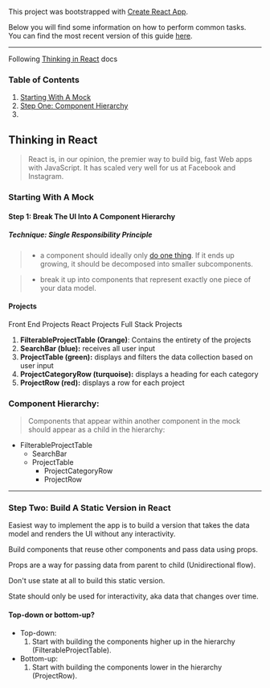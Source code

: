 This project was bootstrapped with [Create React App](https://github.com/facebookincubator/create-react-app).

Below you will find some information on how to perform common tasks.<br>
You can find the most recent version of this guide [here](https://github.com/facebookincubator/create-react-app/blob/master/packages/react-scripts/template/README.md).

---
Following [Thinking in React](https://reactjs.org/docs/thinking-in-react.html) docs

### Table of Contents
1. [Starting With A Mock](#Starting-With-A-Mock)
2. [Step One: Component Hierarchy](#Step-One:-Component-Hierarchy)
3. 

## Thinking in React

>React is, in our opinion, the premier way to build big, fast Web apps with JavaScript. It has scaled very well for us at Facebook and Instagram.

### Starting With A Mock

#### Step 1: Break The UI Into A Component Hierarchy

##### Technique: Single Responsibility Principle
>* a component should ideally only [do one thing](https://en.wikipedia.org/wiki/Single_responsibility_principle). If it ends up growing, it should be decomposed into smaller subcomponents.

> * break it up into components that represent exactly one piece of your data model.

#### Projects
Front End Projects
React Projects
Full Stack Projects

1. **FilterableProjectTable (Orange)**: Contains the entirety of the projects
2. **SearchBar (blue):** receives all user input
3. **ProjectTable (green):** displays and filters the data collection based on user input
4. **ProjectCategoryRow (turquoise):** displays a heading for each category
5. **ProjectRow (red):** displays a row for each project


### Component Hierarchy:
>Components that appear within another component in the mock should appear as a child in the hierarchy:

* FilterableProjectTable
  - SearchBar
  - ProjectTable
    + ProjectCategoryRow
    + ProjectRow

---

### Step Two: Build A Static Version in React


Easiest way to implement the app is to build a version that takes the data model and renders the UI without any interactivity.

Build components that reuse other components and pass data using props.

Props are a way for passing data from parent to child (Unidirectional flow).

Don't use state at all to build this static version.

State should only be used for interactivity, aka data that changes over time.

#### Top-down or bottom-up?
* Top-down:
  1. Start with building the components higher up in the hierarchy (FilterableProjectTable).
* Bottom-up:
  1. Start with building the components lower in the hierarchy (ProjectRow). 

